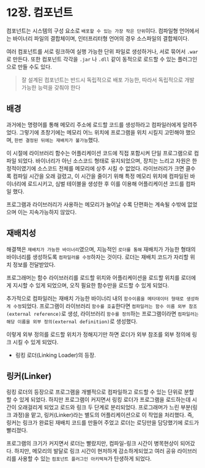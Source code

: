 # 12장. 컴포넌트

컴포넌트는 시스템의 구성 요소로 `배포할 수 있는 가장 작은 단위`이다. 컴파일형 언어에서는 바이너리 파일의 결합체이며,
인터프리터형 언어의 경우 소스파일의 결합체이다.

여러 컴포넌트를 서로 링크하여 실행 가능한 단위 파일로 생성하거나, 서로 묶어서 `.war`로 만든다.
또한 컴포넌트 각각을 `.jar` 나 `.dll` 같이 동적으로 로드할 수 있는 플러그인으로 만들 수도 있다.

> 잘 설계된 컴포넌트는 반드시 독립적으로 배포 가능한, 따라서 독립적으로 개발 가능한 능력을 갖춰야 한다

## 배경

과거에는 명령어를 통해 메모리 주소에 로드할 코드를 생성하라고 컴파일러에게 알려주었다.
그렇기에 초창기에는 메모리 어느 위치에 프로그램을 위치 시킬지 고민해야 했으며, `한번 결정된 뒤에는 재배치가 불가능`했다.

이 시절에 라이브러리 함수는 어플리케이션 코드에 직접 포함시켜 단일 프로그램으로 컴파일 되었다.
바이너리가 아닌 소스코드 형태로 유지되었으며, 장치는 느리고 자원은 한정적이였기에 소스코드 전체를 메모리에 상주 시킬 수 없었다.
라이브러리가 크면 클수록 컴파일 시간을 오래 걸렸고, 이 시간을 줄이기 위해 특정 메모리 위치에 컴파일된 바이너리에 로드시키고,
심벌 테이블을 생성한 후 이를 이용해 어플리케이션 코드를 컴파일 했다.

프로그램과 라이브러리가 사용하는 메모리가 늘어날 수록 단편화는 계속될 수밖에 없었으며 이는 지속가능하지 않았다.

## 재배치성

해결책은 `재배치가 가능한 바이너리`였으며, 지능적인 `로더를 통해` 재배치가 가능한 형태의 바이너리를 생성하도록
`컴파일러를 수정`하자는 것이다. 로더는 재배치 코드가 자리할 위치 정보를 전달받았다.

프로그래머는 함수 라이브러리를 로드할 위치와 어플리케이션을 로드할 위치를 로더에게 지시할 수 있게 되었으며,
오직 필요한 함수만을 로드할 수 있게 되었다.

추가적으로 컴파일러는 재배치 가능한 바이너리 내의 `함수이름을 메타데이터 형태로 생성하게 수정`되었다.
프로그램이 라이브러리 `함수를 호출`한다면 `컴파일러는 함수 이름 외부 참조(external reference)`로 생성,
라이브러리 `함수를 정의`하는 프로그램이라면 `컴파일러는 해당 이름을 외부 정의(external definition)`로 생성했다.

이렇게 외부 정의를 로드할 위치가 정해지기만 하면 로더가 외부 참조를 외부 정의에 링크 시킬 수 있게 되었다. 
- 링킹 로더(Linking Loader)의 등장.

## 링커(Linker)

링킹 로더의 등장으로 프로그램을 개별적으로 컴파일하고 로드할 수 있는 단위로 분할 할 수 있게 되었다.
하지만 프로그램이 커지면서 링킹 로더가 프로그램을 로드하는데 시간이 오래걸리게 되었고 로드와 링크 두 단계로 분리되었다.
프로그래머가 느린 부분(링크 과정)을 맡고, 링커(Linker)라는 별도의 어플리케이션으로 이 작업을 처리했다.
즉, 링커는 링크가 완료된 재배치 코드를 만들어 주었고 로더는 로딩만을 담당했기에 로드가 빨리졌다.

프로그램의 크기가 커지면서 로더는 빨랐지만, 컴파일-링크 시간이 병목현상이 되어갔다. 하지만,
메모리의 발달로 링크 시간이 현저하게 감소하게되었고 여러 공유 라이브러리를 사용할 수 있는 
`컴포넌트 플러그인 아키텍쳐`가 탄생하게 되었다.